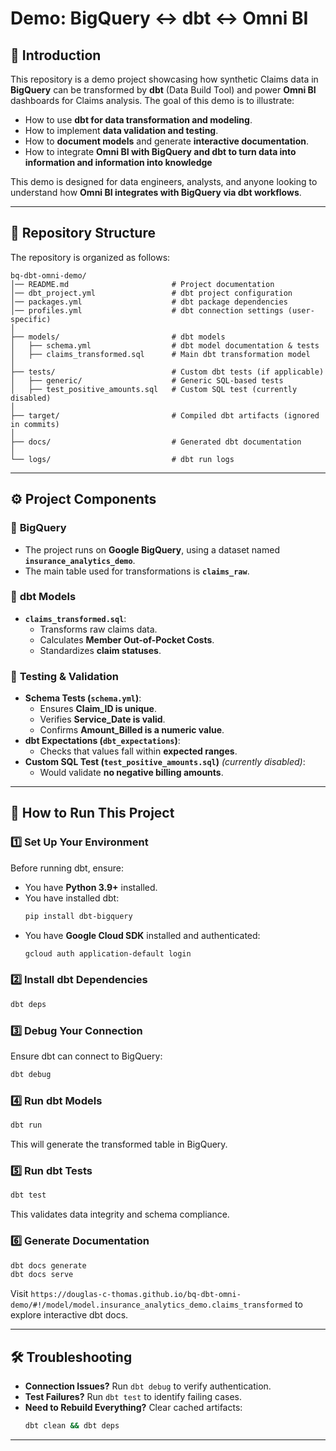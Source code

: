 # Demo: BigQuery <-> dbt <-> Omni BI

## 📌 Introduction
This repository is a demo project showcasing how synthetic Claims data in **BigQuery** can be transformed by **dbt**
(Data Build Tool) and power **Omni BI** dashboards for Claims analysis. The goal of this demo is to illustrate:
- How to use **dbt for data transformation and modeling**.
- How to implement **data validation and testing**.
- How to **document models** and generate **interactive documentation**.
- How to integrate **Omni BI with BigQuery and dbt to turn data into information and information into knowledge**

This demo is designed for data engineers, analysts, and anyone looking to understand how **Omni BI integrates with BigQuery
via dbt workflows**.

---

## 📂 Repository Structure
The repository is organized as follows:

```
bq-dbt-omni-demo/
│── README.md                       # Project documentation
│── dbt_project.yml                 # dbt project configuration
│── packages.yml                    # dbt package dependencies
│── profiles.yml                    # dbt connection settings (user-specific)
│
├── models/                         # dbt models
│   ├── schema.yml                  # dbt model documentation & tests
│   ├── claims_transformed.sql      # Main dbt transformation model
│
├── tests/                          # Custom dbt tests (if applicable)
│   ├── generic/                    # Generic SQL-based tests
│   ├── test_positive_amounts.sql   # Custom SQL test (currently disabled)
│
├── target/                         # Compiled dbt artifacts (ignored in commits)
│
├── docs/                           # Generated dbt documentation
│
└── logs/                           # dbt run logs
```

---

## ⚙️ **Project Components**
### 🔹 **BigQuery**
- The project runs on **Google BigQuery**, using a dataset named **`insurance_analytics_demo`**.
- The main table used for transformations is **`claims_raw`**.

### 🔹 **dbt Models**
- **`claims_transformed.sql`**:  
  - Transforms raw claims data.
  - Calculates **Member Out-of-Pocket Costs**.
  - Standardizes **claim statuses**.

### 🔹 **Testing & Validation**
- **Schema Tests (`schema.yml`)**:
  - Ensures **Claim_ID is unique**.
  - Verifies **Service_Date is valid**.
  - Confirms **Amount_Billed is a numeric value**.
- **dbt Expectations (`dbt_expectations`)**:
  - Checks that values fall within **expected ranges**.
- **Custom SQL Test (`test_positive_amounts.sql`)** *(currently disabled)*:
  - Would validate **no negative billing amounts**.

---

## 🚀 **How to Run This Project**
### **1️⃣ Set Up Your Environment**
Before running dbt, ensure:
- You have **Python 3.9+** installed.
- You have installed dbt:
  ```sh
  pip install dbt-bigquery
  ```
- You have **Google Cloud SDK** installed and authenticated:
  ```sh
  gcloud auth application-default login
  ```

### **2️⃣ Install dbt Dependencies**
```sh
dbt deps
```

### **3️⃣ Debug Your Connection**
Ensure dbt can connect to BigQuery:
```sh
dbt debug
```

### **4️⃣ Run dbt Models**
```sh
dbt run
```
This will generate the transformed table in BigQuery.

### **5️⃣ Run dbt Tests**
```sh
dbt test
```
This validates data integrity and schema compliance.

### **6️⃣ Generate Documentation**
```sh
dbt docs generate
dbt docs serve
```
Visit `https://douglas-c-thomas.github.io/bq-dbt-omni-demo/#!/model/model.insurance_analytics_demo.claims_transformed` to explore interactive dbt docs.

---

## 🛠️ **Troubleshooting**
- **Connection Issues?** Run `dbt debug` to verify authentication.
- **Test Failures?** Run `dbt test` to identify failing cases.
- **Need to Rebuild Everything?** Clear cached artifacts:
  ```sh
  dbt clean && dbt deps
  ```

---
